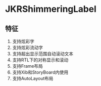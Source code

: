 # JKRShimmeringLabel

## 特征

1. 支持炫彩字
2. 支持炫彩流动字
3. 支持超出显示范围自动滚动文本
4. 支持RTL下的对称显示和滚动
5. 支持Frame布局
6. 支持Xib和StoryBoard内使用
7. 支持AutoLayout布局